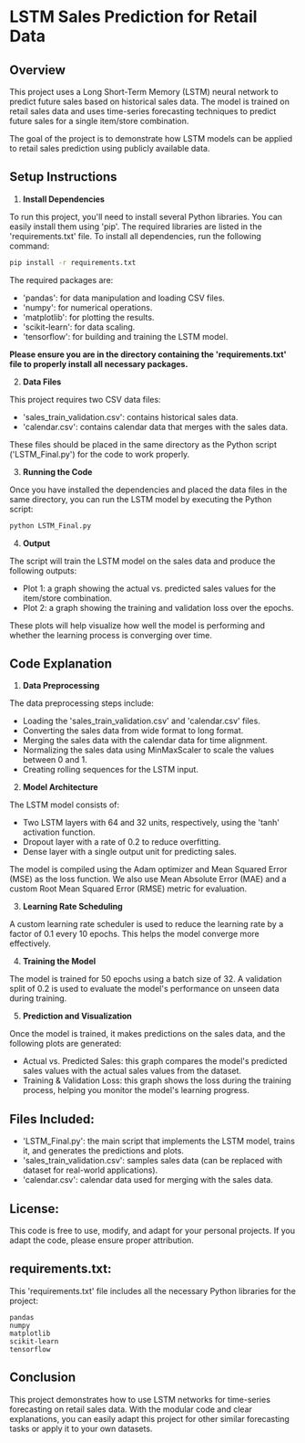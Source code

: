 # LSTM Sales Prediction for Retail Data

## Overview
This project uses a Long Short-Term Memory (LSTM) neural network to predict future sales based on historical sales data. The model is trained on retail sales data and uses time-series forecasting techniques to predict future sales for a single item/store combination.

The goal of the project is to demonstrate how LSTM models can be applied to retail sales prediction using publicly available data.

## Setup Instructions

1. **Install Dependencies**

To run this project, you'll need to install several Python libraries. You can easily install them using 'pip'. The required libraries are listed in the 'requirements.txt' file. To install all dependencies, run the following command:

```bash
pip install -r requirements.txt
```

The required packages are:

- 'pandas': for data manipulation and loading CSV files.
- 'numpy': for numerical operations.
- 'matplotlib': for plotting the results.
- 'scikit-learn': for data scaling.
- 'tensorflow': for building and training the LSTM model.

**Please ensure you are in the directory containing the 'requirements.txt' file to properly install all necessary packages.**

2. **Data Files**

This project requires two CSV data files:

- 'sales_train_validation.csv': contains historical sales data.
- 'calendar.csv': contains calendar data that merges with the sales data.

These files should be placed in the same directory as the Python script ('LSTM_Final.py') for the code to work properly.

3. **Running the Code**

Once you have installed the dependencies and placed the data files in the same directory, you can run the LSTM model by executing the Python script:

```bash
python LSTM_Final.py
```

4. **Output**

The script will train the LSTM model on the sales data and produce the following outputs:

- Plot 1: a graph showing the actual vs. predicted sales values for the item/store combination.
- Plot 2: a graph showing the training and validation loss over the epochs.

These plots will help visualize how well the model is performing and whether the learning process is converging over time.

## Code Explanation

1. **Data Preprocessing**

The data preprocessing steps include: 

- Loading the 'sales_train_validation.csv' and 'calendar.csv' files.
- Converting the sales data from wide format to long format.
- Merging the sales data with the calendar data for time alignment.
- Normalizing the sales data using MinMaxScaler to scale the values between 0 and 1.
- Creating rolling sequences for the LSTM input.

2. **Model Architecture**

The LSTM model consists of:

- Two LSTM layers with 64 and 32 units, respectively, using the 'tanh' activation function.
- Dropout layer with a rate of 0.2 to reduce overfitting.
- Dense layer with a single output unit for predicting sales.

The model is compiled using the Adam optimizer and Mean Squared Error (MSE) as the loss function. We also use Mean Absolute Error (MAE) and a custom Root Mean Squared Error (RMSE) metric for evaluation.

3. **Learning Rate Scheduling**

A custom learning rate scheduler is used to reduce the learning rate by a factor of 0.1 every 10 epochs. This helps the model converge more effectively.

4. **Training the Model**

The model is trained for 50 epochs using a batch size of 32. A validation split of 0.2 is used to evaluate the model's performance on unseen data during training.

5. **Prediction and Visualization**

Once the model is trained, it makes predictions on the sales data, and the following plots are generated:

- Actual vs. Predicted Sales: this graph compares the model's predicted sales values with the actual sales values from the dataset.
- Training & Validation Loss: this graph shows the loss during the training process, helping you monitor the model's learning progress.

## Files Included:

- 'LSTM_Final.py': the main script that implements the LSTM model, trains it, and generates the predictions and plots.
- 'sales_train_validation.csv': samples sales data (can be replaced with dataset for real-world applications).
- 'calendar.csv': calendar data used for merging with the sales data.

## License:

This code is free to use, modify, and adapt for your personal projects. If you adapt the code, please ensure proper attribution.

## requirements.txt:

This 'requirements.txt' file includes all the necessary Python libraries for the project:

```nginx
pandas
numpy
matplotlib
scikit-learn
tensorflow
```

## Conclusion

This project demonstrates how to use LSTM networks for time-series forecasting on retail sales data. With the modular code and clear explanations, you can easily adapt this project for other similar forecasting tasks or apply it to your own datasets.

